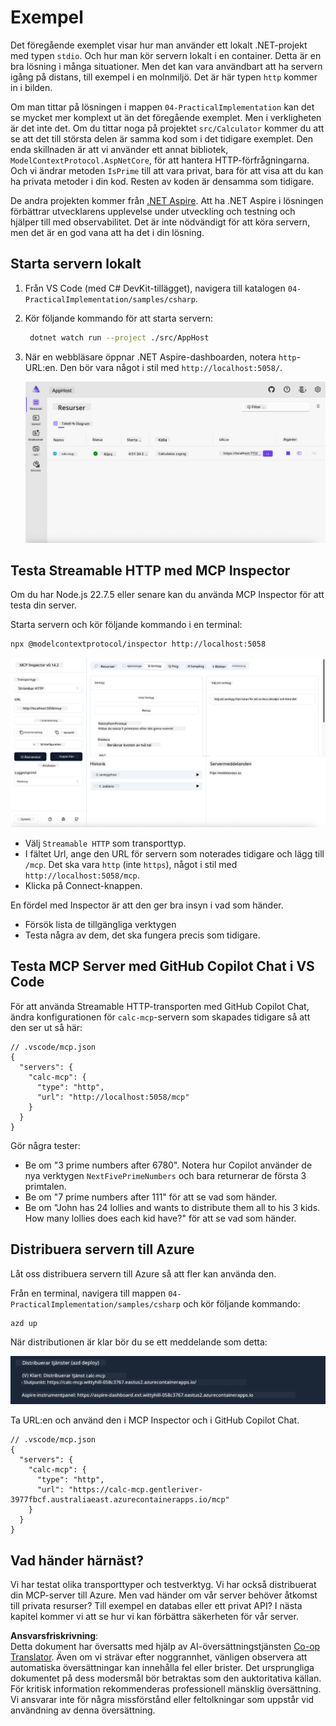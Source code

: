 <!--
CO_OP_TRANSLATOR_METADATA:
{
  "original_hash": "0bc7bd48f55f1565f1d95ccb2c16f728",
  "translation_date": "2025-07-13T23:07:22+00:00",
  "source_file": "04-PracticalImplementation/samples/csharp/README.md",
  "language_code": "sv"
}
-->
# Exempel

Det föregående exemplet visar hur man använder ett lokalt .NET-projekt med typen `stdio`. Och hur man kör servern lokalt i en container. Detta är en bra lösning i många situationer. Men det kan vara användbart att ha servern igång på distans, till exempel i en molnmiljö. Det är här typen `http` kommer in i bilden.

Om man tittar på lösningen i mappen `04-PracticalImplementation` kan det se mycket mer komplext ut än det föregående exemplet. Men i verkligheten är det inte det. Om du tittar noga på projektet `src/Calculator` kommer du att se att det till största delen är samma kod som i det tidigare exemplet. Den enda skillnaden är att vi använder ett annat bibliotek, `ModelContextProtocol.AspNetCore`, för att hantera HTTP-förfrågningarna. Och vi ändrar metoden `IsPrime` till att vara privat, bara för att visa att du kan ha privata metoder i din kod. Resten av koden är densamma som tidigare.

De andra projekten kommer från [.NET Aspire](https://learn.microsoft.com/dotnet/aspire/get-started/aspire-overview). Att ha .NET Aspire i lösningen förbättrar utvecklarens upplevelse under utveckling och testning och hjälper till med observabilitet. Det är inte nödvändigt för att köra servern, men det är en god vana att ha det i din lösning.

## Starta servern lokalt

1. Från VS Code (med C# DevKit-tillägget), navigera till katalogen `04-PracticalImplementation/samples/csharp`.
1. Kör följande kommando för att starta servern:

   ```bash
    dotnet watch run --project ./src/AppHost
   ```

1. När en webbläsare öppnar .NET Aspire-dashboarden, notera `http`-URL:en. Den bör vara något i stil med `http://localhost:5058/`.

   ![.NET Aspire Dashboard](../../../../../translated_images/dotnet-aspire-dashboard.0a7095710e9301e90df2efd867e1b675b3b9bc2ccd7feb1ebddc0751522bc37c.sv.png)

## Testa Streamable HTTP med MCP Inspector

Om du har Node.js 22.7.5 eller senare kan du använda MCP Inspector för att testa din server.

Starta servern och kör följande kommando i en terminal:

```bash
npx @modelcontextprotocol/inspector http://localhost:5058
```

![MCP Inspector](../../../../../translated_images/mcp-inspector.c223422b9b494fb4a518a3b3911b3e708e6a5715069470f9163ee2ee8d5f1ba9.sv.png)

- Välj `Streamable HTTP` som transporttyp.
- I fältet Url, ange den URL för servern som noterades tidigare och lägg till `/mcp`. Det ska vara `http` (inte `https`), något i stil med `http://localhost:5058/mcp`.
- Klicka på Connect-knappen.

En fördel med Inspector är att den ger bra insyn i vad som händer.

- Försök lista de tillgängliga verktygen
- Testa några av dem, det ska fungera precis som tidigare.

## Testa MCP Server med GitHub Copilot Chat i VS Code

För att använda Streamable HTTP-transporten med GitHub Copilot Chat, ändra konfigurationen för `calc-mcp`-servern som skapades tidigare så att den ser ut så här:

```jsonc
// .vscode/mcp.json
{
  "servers": {
    "calc-mcp": {
      "type": "http",
      "url": "http://localhost:5058/mcp"
    }
  }
}
```

Gör några tester:

- Be om "3 prime numbers after 6780". Notera hur Copilot använder de nya verktygen `NextFivePrimeNumbers` och bara returnerar de första 3 primtalen.
- Be om "7 prime numbers after 111" för att se vad som händer.
- Be om "John has 24 lollies and wants to distribute them all to his 3 kids. How many lollies does each kid have?" för att se vad som händer.

## Distribuera servern till Azure

Låt oss distribuera servern till Azure så att fler kan använda den.

Från en terminal, navigera till mappen `04-PracticalImplementation/samples/csharp` och kör följande kommando:

```bash
azd up
```

När distributionen är klar bör du se ett meddelande som detta:

![Azd deployment success](../../../../../translated_images/azd-deployment-success.bd42940493f1b834a5ce6251a6f88966546009b350df59d0cc4a8caabe94a4f1.sv.png)

Ta URL:en och använd den i MCP Inspector och i GitHub Copilot Chat.

```jsonc
// .vscode/mcp.json
{
  "servers": {
    "calc-mcp": {
      "type": "http",
      "url": "https://calc-mcp.gentleriver-3977fbcf.australiaeast.azurecontainerapps.io/mcp"
    }
  }
}
```

## Vad händer härnäst?

Vi har testat olika transporttyper och testverktyg. Vi har också distribuerat din MCP-server till Azure. Men vad händer om vår server behöver åtkomst till privata resurser? Till exempel en databas eller ett privat API? I nästa kapitel kommer vi att se hur vi kan förbättra säkerheten för vår server.

**Ansvarsfriskrivning**:  
Detta dokument har översatts med hjälp av AI-översättningstjänsten [Co-op Translator](https://github.com/Azure/co-op-translator). Även om vi strävar efter noggrannhet, vänligen observera att automatiska översättningar kan innehålla fel eller brister. Det ursprungliga dokumentet på dess modersmål bör betraktas som den auktoritativa källan. För kritisk information rekommenderas professionell mänsklig översättning. Vi ansvarar inte för några missförstånd eller feltolkningar som uppstår vid användning av denna översättning.